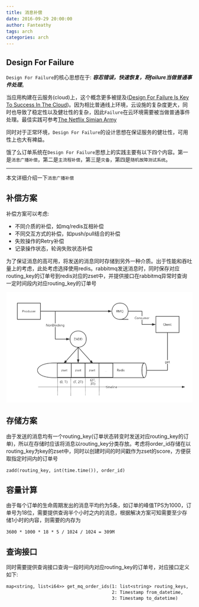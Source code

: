 ```yaml
---
title: 消息补偿
date: 2016-09-29 20:00:00
author: Fanteathy
tags: arch
categories: arch
---
```


## Design For Failure

`Design For Failure`的核心思想在于: ***容忍错误，快速恢复，将failure当做普通事件处理***。

当应用构建在云服务(cloud)上，这个概念更多被提及([Design For Failure Is Key To Success In The Cloud](http://www.slideshare.net/ashayc/design-for-failure-is-key-to-success-in-the-cloud))。因为相比普通线上环境，云设施的复杂度更大，同时也导致了稳定性以及健壮性的复杂，因此`Failure`在云环境需要被当做普通事件处理。最佳实践可参考[The Netflix Simian Army](http://techblog.netflix.com/2011/07/netflix-simian-army.html)

同时对于正常环境，`Design For Failure`的设计思想在保证服务的健壮性，可用性上也大有裨益。

饿了么订单系统在`Design For Failure`思想上的实践主要有以下四个内容。第一是`消息广播补偿`，第二是`主流程补偿`，第三是`灾备`，第四是`随机故障测试系统`。

---------------

本文详细介绍一下`消息广播补偿`

## 补偿方案

补偿方案可以考虑:

- 不同介质的补偿，如mq/redis互相补偿
- 不同交互方式的补偿，如push/pull结合的补偿
- 失败操作的Retry补偿
- 记录操作状态，轮询失败状态补偿

为了保证消息的高可用，将发送的消息同时存储到另外一种介质。出于性能和吞吐量上的考虑，此处考虑选择使用redis。rabbitmq发送消息时，同时保存对应routing_key的订单号到redis对应的zset中，并提供接口在rabbitmq异常时查询一定时间段内对应routing_key的订单号

![mq_back_up.png](mq_back_up/mq_back_up.png)

## 存储方案

由于发送的消息均有一个routing_key(订单状态转变时发送对应routing_key的订单)，所以在存储时应该将消息以routing_key分类存放。考虑将order_id存储在以routing_key为key的zset中，同时以创建时间的时间戳作为zset的score，方便获取指定时间内的订单号

```
zadd(routing_key, int(time.time()), order_id)
```

## 容量计算

由于每个订单的生命周期发出的消息平均约为5条，如订单的峰值TPS为1000，订单号为18位，需要提供查询半个小时之内的消息，根据解决方案可知需要至少存储1小时的内容，则需要的内存为

```
3600 * 1000 * 18 * 5 / 1024 / 1024 = 309M
```

## 查询接口

同时需要提供查询接口查询一段时间内对应routing_key的订单号，对应接口定义如下:

```
map<string, list<i64>> get_mq_order_ids(1: list<string> routing_keys,
                                        2: Timestamp from_datetime,
                                        3: Timestamp to_datetime)

```



